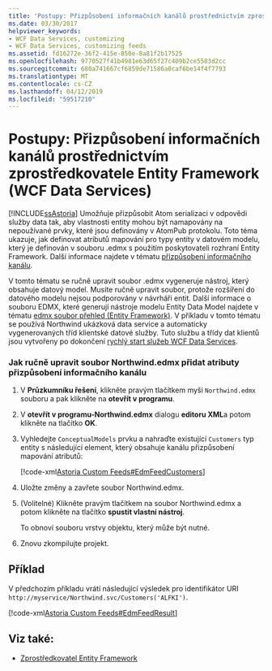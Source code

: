 ```yaml
---
title: 'Postupy: Přizpůsobení informačních kanálů prostřednictvím zprostředkovatele Entity Framework (WCF Data Services)'
ms.date: 03/30/2017
helpviewer_keywords:
- WCF Data Services, customizing
- WCF Data Services, customizing feeds
ms.assetid: fd16272e-36f2-415e-850e-8a81f2b17525
ms.openlocfilehash: 9770527f41b4981e63d65f27c409b2ce5583d2cc
ms.sourcegitcommit: 680a741667cf6859de71586a0caf6be14f4f7793
ms.translationtype: MT
ms.contentlocale: cs-CZ
ms.lasthandoff: 04/12/2019
ms.locfileid: "59517210"
---
```

# <a name="how-to-customize-feeds-with-the-entity-framework-provider-wcf-data-services"></a>Postupy: Přizpůsobení informačních kanálů prostřednictvím zprostředkovatele Entity Framework (WCF Data Services)
[!INCLUDE[ssAstoria](../../../../includes/ssastoria-md.md)] Umožňuje přizpůsobit Atom serializaci v odpovědi služby data tak, aby vlastnosti entity mohou být namapovány na nepoužívané prvky, které jsou definovány v AtomPub protokolu. Toto téma ukazuje, jak definovat atributů mapování pro typy entity v datovém modelu, který je definován v souboru .edmx s použitím poskytovateli rozhraní Entity Framework. Další informace najdete v tématu [přizpůsobení informačního kanálu](../../../../docs/framework/data/wcf/feed-customization-wcf-data-services.md).  
  
 V tomto tématu se ručně upravit soubor .edmx vygeneruje nástroj, který obsahuje datový model. Musíte ručně upravit soubor, protože rozšíření do datového modelu nejsou podporovány v návrháři entit. Další informace o souboru EDMX, které generují nástroje modelu Entity Data Model najdete v tématu [edmx soubor přehled (Entity Framework)](https://docs.microsoft.com/previous-versions/dotnet/netframework-4.0/cc982042(v=vs.100)). V příkladu v tomto tématu se používá Northwind ukázková data service a automaticky vygenerovaných tříd klientské datové služby. Tuto službu a třídy dat klientů jsou vytvořeny po dokončení [rychlý start služeb WCF Data Services](../../../../docs/framework/data/wcf/quickstart-wcf-data-services.md).  
  
### <a name="to-manually-modify-the-northwindedmx-file-to-add-feed-customization-attributes"></a>Jak ručně upravit soubor Northwind.edmx přidat atributy přizpůsobení informačního kanálu  
  
1. V **Průzkumníku řešení**, klikněte pravým tlačítkem myši `Northwind.edmx` souboru a pak klikněte na **otevřít v programu**.  
  
2. V **otevřít v programu-Northwind.edmx** dialogu **editoru XML**a potom klikněte na tlačítko **OK**.  
  
3. Vyhledejte `ConceptualModels` prvku a nahraďte existující `Customers` typ entity s následující element, který obsahuje kanálu přizpůsobení mapování atributů:  
  
     [!code-xml[Astoria Custom Feeds#EdmFeedCustomers](../../../../samples/snippets/xml/VS_Snippets_Misc/astoria_custom_feeds/xml/northwind.csdl#edmfeedcustomers)]  
  
4. Uložte změny a zavřete soubor Northwind.edmx.  
  
5. (Volitelné) Klikněte pravým tlačítkem na soubor Northwind.edmx a potom klikněte na tlačítko **spustit vlastní nástroj**.  
  
     To obnoví souboru vrstvy objektu, který může být nutné.  
  
6. Znovu zkompilujte projekt.  
  
## <a name="example"></a>Příklad  
 V předchozím příkladu vrátí následující výsledek pro identifikátor URI `http://myservice/Northwind.svc/Customers('ALFKI')`.  
  
 [!code-xml[Astoria Custom Feeds#EdmFeedResult](../../../../samples/snippets/xml/VS_Snippets_Misc/astoria_custom_feeds/xml/edmfeedresult.xml#edmfeedresult)]  
  
## <a name="see-also"></a>Viz také:

- [Zprostředkovatel Entity Framework](../../../../docs/framework/data/wcf/entity-framework-provider-wcf-data-services.md)
